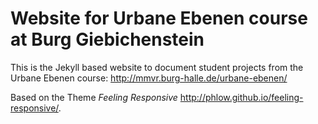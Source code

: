 
# Website for Urbane Ebenen course at Burg Giebichenstein

This is the Jekyll based website to document student projects from the Urbane Ebenen course: <http://mmvr.burg-halle.de/urbane-ebenen/>

Based on the Theme *Feeling Responsive* <http://phlow.github.io/feeling-responsive/>.

